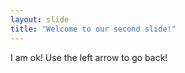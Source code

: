 ```yaml
---
layout: slide
title: "Welcome to our second slide!"
---
```

I am ok!
Use the left arrow to go back!
